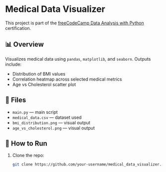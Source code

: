 # Medical Data Visualizer

This project is part of the [freeCodeCamp Data Analysis with Python](https://www.freecodecamp.org/learn/data-analysis-with-python/) certification.

## 📊 Overview

Visualizes medical data using `pandas`, `matplotlib`, and `seaborn`. Outputs include:
- Distribution of BMI values
- Correlation heatmap across selected medical metrics
- Age vs Cholesterol scatter plot

## 📁 Files

- `main.py` — main script
- `medical_data.csv` — dataset used
- `bmi_distribution.png` — visual output
- `age_vs_cholesterol.png` — visual output

## 🚀 How to Run

1. Clone the repo:
   ```bash
   git clone https://github.com/your-username/medical_data_visualizer.git
